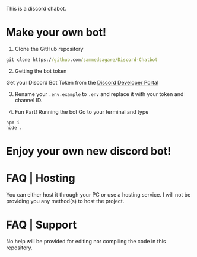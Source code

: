 This is a discord chabot.

# Make your own bot!

1. Clone the GitHub repository
```cmd
git clone https://github.com/sammedsagare/Discord-Chatbot
```
2. Getting the bot token

Get your Discord Bot Token from the [Discord Developer Portal](https://discord.com/developers/applications)

3. Rename your `.env.example` to `.env` and replace it with your token and channel ID.

4. Fun Part! Running the bot
Go to your terminal and type
```
npm i
node .
```

# Enjoy your own new discord bot!

# FAQ | Hosting
You can either host it through your PC or use a hosting service. I will not be providing you any method(s) to host the project.

# FAQ | Support
No help will be provided for editing nor compiling the code in this repository.